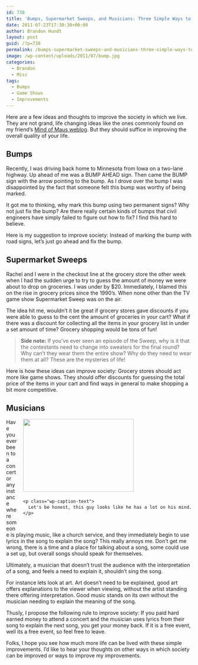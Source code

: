 ```yaml
---
id: 738
title: 'Bumps, Supermarket Sweeps, and Musicians: Three Simple Ways to Improve Society'
date: 2011-07-23T17:30:30+00:00
author: Brandon Hundt
layout: post
guid: /?p=738
permalink: /bumps-supermarket-sweeps-and-musicians-three-simple-ways-to-improve-society/
image: /wp-content/uploads/2011/07/bump.jpg
categories:
  - Brandon
  - Misc
tags:
  - Bumps
  - Game Shows
  - Improvements
---
```

Here are a few ideas and thoughts to improve the society in which we live. They are not grand, life changing ideas like the ones commonly found on my friend’s <a href="http://mindofmaus.wordpress.com/" rel="external">Mind of Maus weblog</a>. But they should suffice in improving the overall quality of your life.<!--more-->

## Bumps

Recently, I was driving back home to Minnesota from Iowa on a two-lane highway. Up ahead of me was a BUMP AHEAD sign. Then came the BUMP sign with the arrow pointing to the bump. As I drove over the bump I was disappointed by the fact that someone felt this bump was worthy of being marked.

It got me to thinking, why mark this bump using two permanent signs? Why not just fix the bump? Are there really certain kinds of bumps that civil engineers have simply failed to figure out how to fix? I find this hard to believe.

Here is my suggestion to improve society: Instead of marking the bump with road signs, let’s just go ahead and fix the bump.

## Supermarket Sweeps

<div style="float: right; margin: 0 0 15px 15px;">
</div>

Rachel and I were in the checkout line at the grocery store the other week when I had the sudden urge to try to guess the amount of money we were about to drop on groceries. I was under by $20. Immediately, I blamed this on the rise in grocery prices since the 1990’s. When none other than the TV game show Supermarket Sweep was on the air.

The idea hit me, wouldn’t it be great if grocery stores gave discounts if you were able to guess to the cent the amount of groceries in your cart? What if there was a discount for collecting all the items in your grocery list in under a set amount of time? Grocery shopping would be tons of fun!

> **Side note:** If you’ve ever seen an episode of the Sweep, why is it that the contestants need to change into sweaters for the final round? Why can’t they wear them the entire show? Why do they need to wear them at all? These are the mysteries of life!

Here is how these ideas can improve society: Grocery stores should act more like game shows. They should offer discounts for guessing the total price of the items in your cart and find ways in general to make shopping a bit more competitive.

## Musicians

<div style="float: right; margin: 0 0 15px 15px;">
  <div id="attachment_741" class="wp-caption alignright">
    <img class="size-medium wp-image-741" title="musician in concert" src="/wp-content/uploads/2011/07/musican-in-concert-300x198.jpg" alt="" width="300" height="198" srcset="/wp-content/uploads/2011/07/musican-in-concert-300x198.jpg 300w, /wp-content/uploads/2011/07/musican-in-concert-1024x678.jpg 1024w" sizes="(max-width: 300px) 100vw, 300px" />

    <p class="wp-caption-text">
      Let's be honest, this guy looks like he has a lot on his mind.
    </p>
  </div>
</div>

Have you ever been to a concert or any instance where someone is playing music, like a church service, and they immediately begin to use lyrics in the song to explain the song? This really annoys me. Don’t get me wrong, there is a time and a place for talking about a song, some could use a set up, but overall songs should speak for themselves.

Ultimately, a musician that doesn’t trust the audience with the interpretation of a song, and feels a need to explain it, shouldn’t sing the song.

For instance lets look at art. Art doesn’t need to be explained, good art offers explanations to the viewer when viewing, without the artist standing there offering interpretation. Good music stands on its own without the musician needing to explain the meaning of the song.

Thusly, I propose the following rule to improve society: If you paid hard earned money to attend a concert and the musician uses lyrics from their song to explain the next song, you get your money back. If it is a free event, well its a free event, so feel free to leave.

Folks, I hope you see how much more life can be lived with these simple improvements. I’d like to hear your thoughts on other ways in which society can be improved or ways to improve my improvements.
